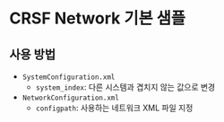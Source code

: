 # CRSF Network 기본 샘플

## 사용 방법
- `SystemConfiguration.xml`
  - `system_index`: 다른 시스템과 겹치지 않는 값으로 변경
- `NetworkConfiguration.xml`
  - `configpath`: 사용하는 네트워크 XML 파일 지정
